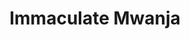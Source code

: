 ---
title: Immaculate Mwanja
organization: Humanitarian OpenStreetMap Team
country: Tanzania
talk: "A Failure of Disaster Mapping: Assets and Threats"
---